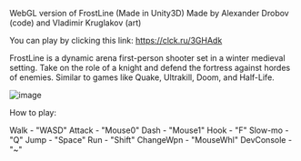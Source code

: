 WebGL version of FrostLine (Made in Unity3D)
Made by Alexander Drobov (code) and Vladimir Kruglakov (art)

You can play by clicking this link:
https://clck.ru/3GHAdk

FrostLine is a dynamic arena first-person shooter set in a winter medieval setting. Take on the role of a knight and defend the fortress against hordes of enemies. Similar to games like Quake, Ultrakill, Doom, and Half-Life.

![image](https://github.com/user-attachments/assets/30afab68-9bcc-4935-bb8c-756e8dbab893)

How to play:

Walk - "WASD"
Attack - "Mouse0"
Dash - "Mouse1"
Hook - "F"
Slow-mo - "Q"
Jump - "Space"
Run - "Shift"
ChangeWpn - "MouseWhl"
DevConsole - "~"
